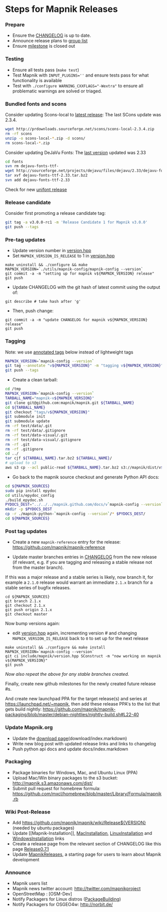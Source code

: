 # Steps for Mapnik Releases
    
### Prepare
    
- Ensure the [CHANGELOG](https://github.com/mapnik/mapnik/blob/master/CHANGELOG.md) is up to date.
- Announce release plans to [group list](http://groups.google.com/group/mapnik)
- Ensure [milestone](https://github.com/mapnik/mapnik/milestones) is closed out

### Testing

- Ensure all tests pass (`make test`)
- Test Mapnik with `INPUT_PLUGINS=''` and ensure tests pass for what functionality is available
- Test with `./configure WARNING_CXXFLAGS="-Wextra"` to ensure all problematic warnings are solved or triaged.

### Bundled fonts and scons

Consider updating Scons-local to [latest release](http://www.scons.org/download.php): The last SCons update was 2.3.4.
    
```sh
wget http://prdownloads.sourceforge.net/scons/scons-local-2.3.4.zip
rm -rf scons
unzip -o scons-local-*.zip -d scons/
rm scons-local-*.zip
```

Consider updating DeJaVu Fonts: The [last version](http://dejavu-fonts.org/wiki/Download) updated was 2.33

```sh
cd fonts
svn rm dejavu-fonts-ttf-
wget http://sourceforge.net/projects/dejavu/files/dejavu/2.33/dejavu-fonts-ttf-2.33.tar.bz2
tar xvf dejavu-fonts-ttf-2.33.tar.bz2
svn add dejavu-fonts-ttf-2.33
```
    
Check for new [unifont release](http://unifoundry.com/unifont.html)

### Release candidate

Consider first promoting a release candidate tag:

```sh
git tag -a v3.0.0-rc1 -m 'Release Candidate 1 for Mapnik v3.0.0'
git push --tags
```

### Pre-tag updates

  * Update version number in [version.hpp](https://github.com/mapnik/mapnik/blob/master/include/mapnik/version.hpp)
  * Set `MAPNIK_VERSION_IS_RELEASE` to 1 in [version.hpp](https://github.com/mapnik/mapnik/blob/master/include/mapnik/version.hpp)

```
make uninstall && ./configure && make
MAPNIK_VERSION=`./utils/mapnik-config/mapnik-config --version`
git commit -a -m "setting up for mapnik v${MAPNIK_VERSION} release" 
git push
```

  * Update CHANGELOG with the git hash of latest commit using the output of:

```
git describe # take hash after 'g'
```

  * Then, push change:

```
git commit -a -m "update CHANGELOG for mapnik v${MAPNIK_VERSION} release"
git push
```

### Tagging

Note: we use [annotated tags](http://stackoverflow.com/questions/4971746/why-should-i-care-about-lightweight-vs-annotated-tags/4971817#4971817) below instead of lightweight tags

```sh
MAPNIK_VERSION=`mapnik-config --version`
git tag --annotate "v${MAPNIK_VERSION}" -m "tagging v${MAPNIK_VERSION}"
git push --tags
```

* Create a clean tarball:

```sh
cd /tmp
MAPNIK_VERSION=`mapnik-config --version`
TARBALL_NAME="mapnik-v${MAPNIK_VERSION}"
git clone git@github.com:mapnik/mapnik.git ${TARBALL_NAME}
cd ${TARBALL_NAME}
git checkout "tags/v${MAPNIK_VERSION}"
git submodule init
git submodule update
rm -rf test/data/.git
rm -rf test/data/.gitignore
rm -rf test/data-visual/.git
rm -rf test/data-visual/.gitignore
rm -rf .git
rm -rf .gitignore
cd ../
tar cjf ${TARBALL_NAME}.tar.bz2 ${TARBALL_NAME}/
# upload to s3
aws s3 cp --acl public-read ${TARBALL_NAME}.tar.bz2 s3://mapnik/dist/v${MAPNIK_VERSION}/
```


* Go back to the mapnik source checkout and generate Python API docs:

```sh
cd ${MAPNIK_SOURCES}
sudo pip install epydoc
cd utils/epydoc_config
./build_epydoc.sh
PYDOCS_DEST="../../../mapnik.github.com/docs/v`mapnik-config --version`/api/python/"
mkdir -p $PYDOCS_DEST
cp -r ./mapnik-python-`mapnik-config --version`/* $PYDOCS_DEST/
cd ${MAPNIK_SOURCES}
```

### Post tag updates

* Create a new `mapnik-reference` entry for the release: https://github.com/mapnik/mapnik-reference

* Update master branches entries in [CHANGELOG](https://github.com/mapnik/mapnik/blob/master/CHANGELOG.md) from the new release (if relevant, e.g. if you are tagging and releasing a stable release not from the master branch).

If this was a major release and a stable series is likely, now branch it, for example a `2.1.0` release would warrant an immediate `2.1.x` branch for a stable series of bugfix releases.

```
cd ${MAPNIK_SOURCES}
git branch 2.1.x
git checkout 2.1.x
git push origin 2.1.x
git checkout master
```

Now bump versions again:

   * edit [version.hpp](https://github.com/mapnik/mapnik/blob/master/include/mapnik/version.hpp) again, incrementing version # and changing `MAPNIK_VERSION_IS_RELEASE` back to `0` to set up for the next release

```
make uninstall && ./configure && make install
MAPNIK_VERSION=`mapnik-config --version`
git ci include/mapnik/version.hpp SConstruct -m "now working on mapnik v${MAPNIK_VERSION}"
git push
```

_Now also repeat the above for any stable branches created._

Finally, create new github milestones for the newly created future release #s.

And create new launchpad PPA for the target release(s) and series at https://launchpad.net/~mapnik, then add these release PPA's to the list that gets build nightly: https://github.com/mapnik/mapnik-packaging/blob/master/debian-nightlies/nightly-build.sh#L22-40

### Update Mapnik.org

* Update the [download page](http://mapnik.org/download/)(download/index.markdown)
* Write new blog post with updated release links and links to changelog
* Push python api docs and update docs/index.markdown
    
### Packaging
    
* Package binaries for Windows, Mac, and Ubuntu Linux (PPA)
* Upload Mac/Win binary packages to the s3 bucket: <http://mapnik.s3.amazonaws.com/dist/>
* Submit pull request for homebrew formula: <https://github.com/mxcl/homebrew/blob/master/Library/Formula/mapnik.rb>
    
### Wiki Post-Release

* Add https://github.com/mapnik/mapnik/wiki/Release${VERSION} (needed by ubuntu packages)
* Update [[Mapnik-Installation]], [MacInstallation](MacInstallation), [LinuxInstallation](https://github.com/mapnik/mapnik/wiki/LinuxInstallation) and [WindowsInstallation](WindowsInstallation) links
* Create a release page from the relevant section of CHANGELOG like this page [Release0.7.1](Release0.7.1)
* Update [MapnikReleases](MapnikReleases), a starting page for users to learn about Mapnik development
    
### Announce
    
* Mapnik users list
* Mapnik news twitter account: http://twitter.com/mapnikproject
* OpenStreetMap : [OSM-Dev]
* Notify Packagers for Linux distros ([PackageBuilding](PackageBuilding))
* Notify Packagers for OSGEO4w: http://norbit.de/